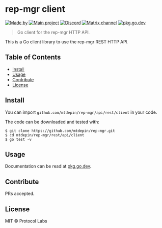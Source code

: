 # rep-mgr client

[![Made by](https://img.shields.io/badge/By-Protocol%20Labs-000000.svg?style=flat-square)](https://protocol.ai)
[![Main project](https://img.shields.io/badge/project-ipfs--cluster-ef5c43.svg?style=flat-square)](http://github.com/rep-mgr)
[![Discord](https://img.shields.io/badge/forum-discuss.ipfs.io-f9a035.svg?style=flat-square)](https://discuss.ipfs.io/c/help/help-rep-mgr/24)
[![Matrix channel](https://img.shields.io/badge/matrix-%23ipfs--cluster-3c8da0.svg?style=flat-square)](https://app.element.io/#/room/#rep-mgr:ipfs.io)
[![pkg.go.dev](https://pkg.go.dev/badge/github.com/mtdepin/rep-mgr)](https://pkg.go.dev/github.com/mtdepin/rep-mgr/api/rest/client)


> Go client for the rep-mgr HTTP API.

This is a Go client library to use the rep-mgr REST HTTP API.

## Table of Contents

- [Install](#install)
- [Usage](#usage)
- [Contribute](#contribute)
- [License](#license)

## Install

You can import `github.com/mtdepin/rep-mgr/api/rest/client` in your code.

The code can be downloaded and tested with:

```
$ git clone https://github.com/mtdepin/rep-mgr.git
$ cd mtdepin/rep-mgr/rest/api/client
$ go test -v
```

## Usage

Documentation can be read at [pkg.go.dev](https://pkg.go.dev/github.com/mtdepin/rep-mgr/api/rest/client).

## Contribute

PRs accepted.

## License

MIT © Protocol Labs
